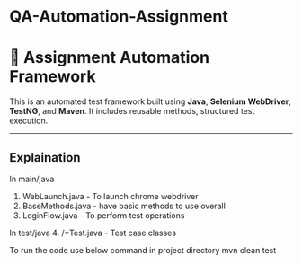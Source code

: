 # QA-Automation-Assignment

# 🚀 Assignment Automation Framework

This is an automated test framework built using **Java**, **Selenium WebDriver**, **TestNG**, and **Maven**. It includes reusable methods, structured test execution.

---




## Explaination
In main/java
1. WebLaunch.java - To launch chrome webdriver
2. BaseMethods.java - have basic methods to use overall
3. LoginFlow.java - To perform test operations

In test/java
4. /*Test.java - Test case classes

To run the code use below command in project directory
mvn clean test
